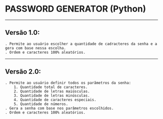 # PASSWORD GENERATOR (Python)
---
  ## Versão 1.0:
    . Permite ao usuário escolher a quantidade de cadracteres da senha e a gera com base nessa escolha.
    . Ordem e caracteres 100% aleatórios.
---
  ## Versão 2.0:
    . Permite ao usuário definir todos os parâmetros da senha:
        1. Quantidade total de caracteres.
        2. Quantidade de letras maiúsculas.
        3. Quantidade de letras minúsculas.
        4. Quantidade de caracteres especiais.
        5. Quantidade de números.
    . Gera a senha com base nos parâmetros escolhidos.
    . Ordem e caracteres 100% aleatórios.
